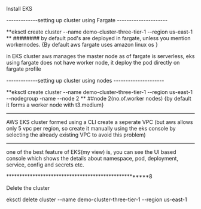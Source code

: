 Install EKS

-------------setting up cluster using Fargate ---------------------

**eksctl create cluster --name demo-cluster-three-tier-1 --region us-east-1 **                 ######## by default pod's are deployed in fargate, unless you mention workernodes.
        {By default aws fargate uses amazon linux os }

in EKS cluster aws manages the master node
as of fargate is serverless, eks using fargate does not have worker node, it deploy the pod directly on fargate profile

-------------setting up cluster using nodes ---------------------

**eksctl create cluster --name demo-cluster-three-tier-1 --region us-east-1 --nodegroup -name <workergroup name> --node 2 **                  ##node 2(no.of.worker nodes)
            {by default it forms a worker node with t3.medium}


-------------------------------------------------------------------------------------------------------------------------------------------------------------------------------
AWS EKS cluster formed using a CLI  create a seperate VPC (but aws allows only 5 vpc per region, so create it manually using the eks console by selecting the already existing VPC to avoid this problem) 


********************************************************************************
one of the best feature of EKS(my view) is, you can see the UI based console which shows the details about namespace, pod, deployment, service, config and secrets etc.

*****************************************************8
            
Delete the cluster

eksctl delete cluster --name demo-cluster-three-tier-1 --region us-east-1
